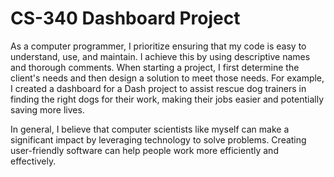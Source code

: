 # CS-340 Dashboard Project

As a computer programmer, I prioritize ensuring that my code is easy to understand, use, and maintain. I achieve this by using descriptive names and thorough comments. When starting a project, I first determine the client's needs and then design a solution to meet those needs. For example, I created a dashboard for a Dash project to assist rescue dog trainers in finding the right dogs for their work, making their jobs easier and potentially saving more lives.

In general, I believe that computer scientists like myself can make a significant impact by leveraging technology to solve problems. Creating user-friendly software can help people work more efficiently and effectively.
